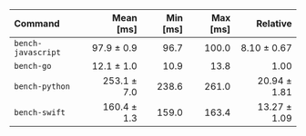 | Command | Mean [ms] | Min [ms] | Max [ms] | Relative |
|:---|---:|---:|---:|---:|
| `bench-javascript` | 97.9 ± 0.9 | 96.7 | 100.0 | 8.10 ± 0.67 |
| `bench-go` | 12.1 ± 1.0 | 10.9 | 13.8 | 1.00 |
| `bench-python` | 253.1 ± 7.0 | 238.6 | 261.0 | 20.94 ± 1.81 |
| `bench-swift` | 160.4 ± 1.3 | 159.0 | 163.4 | 13.27 ± 1.09 |
